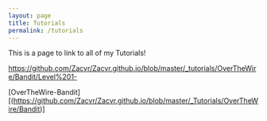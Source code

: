 ```yaml
---
layout: page
title: Tutorials
permalink: /tutorials
---
```


This is a page to link to all of my Tutorials!

https://github.com/Zacvr/Zacvr.github.io/blob/master/_tutorials/OverTheWire/Bandit/Level%201-

[OverTheWire-Bandit][(https://github.com/Zacvr/Zacvr.github.io/blob/master/_Tutorials/OverTheWire/Bandit)]
